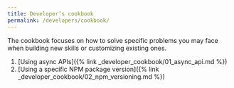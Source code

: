 ```yaml
---
title: Developer’s cookbook
permalink: /developers/cookbook/
---
```


The cookbook focuses on how to solve specific problems you may face when building new skills
or customizing existing ones.

1. [Using async APIs]({% link _developer_cookbook/01_async_api.md %})
2. [Using a specific NPM package version]({% link _developer_cookbook/02_npm_versioning.md %})

